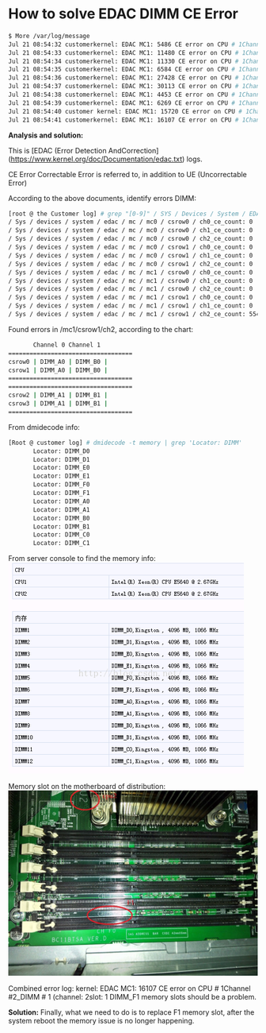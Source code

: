 # How to solve EDAC DIMM CE Error

```bash 
$ More /var/log/message
Jul 21 08:54:32 customerkernel: EDAC MC1: 5486 CE error on CPU # 1Channel # 2_DIMM # ​​1 (channel: 2 slot: 1page: 0x0 offset: 0x0 grain: 8 syndrome: 0x0)
Jul 21 08:54:33 customerkernel: EDAC MC1: 11480 CE error on CPU # 1Channel # 2_DIMM # ​​1 (channel: 2 slot: 1page: 0x0 offset: 0x0 grain: 8 syndrome: 0x0)
Jul 21 08:54:34 customerkernel: EDAC MC1: 11330 CE error on CPU # 1Channel # 2_DIMM # ​​1 (channel: 2 slot: 1page: 0x0 offset: 0x0 grain: 8 syndrome: 0x0)
Jul 21 08:54:35 customerkernel: EDAC MC1: 6584 CE error on CPU # 1Channel # 2_DIMM # ​​1 (channel: 2 slot: 1page: 0x0 offset: 0x0 grain: 8 syndrome: 0x0)
Jul 21 08:54:36 customerkernel: EDAC MC1: 27428 CE error on CPU # 1Channel # 2_DIMM # ​​1 (channel: 2 slot: 1page: 0x0 offset: 0x0 grain: 8 syndrome: 0x0)
Jul 21 08:54:37 customerkernel: EDAC MC1: 30113 CE error on CPU # 1Channel # 2_DIMM # ​​1 (channel: 2 slot: 1page: 0x0 offset: 0x0 grain: 8 syndrome: 0x0)
Jul 21 08:54:38 customerkernel: EDAC MC1: 4453 CE error on CPU # 1Channel # 2_DIMM # ​​1 (channel: 2 slot: 1page: 0x0 offset: 0x0 grain: 8 syndrome: 0x0)
Jul 21 08:54:39 ​​customerkernel: EDAC MC1: 6269 CE error on CPU # 1Channel # 2_DIMM # ​​1 (channel: 2 slot: 1page: 0x0 offset: 0x0 grain: 8 syndrome: 0x0)
Jul 21 08:54:40 customer kernel: EDAC MC1: 15720 CE error on CPU # 1Channel # 2_DIMM # ​​1 (channel: 2 slot: 1 page: 0x0offset: 0x0 grain: 8 syndrome: 0x0)
Jul 21 08:54:41 customerkernel: EDAC MC1: 16107 CE error on CPU # 1Channel # 2_DIMM # ​​1 (channel: 2 slot: 1page: 0x0 offset: 0x0 grain: 8 syndrome: 0x0)
```

**Analysis and solution:**
 
This is [EDAC (Error Detection AndCorrection] (https://www.kernel.org/doc/Documentation/edac.txt) logs.
 
CE Error Correctable Error is referred to, in addition to UE (Uncorrectable Error)

According to the above documents, identify errors DIMM:
```bash
[root @ the Customer log] # grep "[0-9]" / SYS / Devices / System / EDAC / MC / MC * / csrow * / * CH _ce_count
/ Sys / devices / system / edac / mc / mc0 / csrow0 / ch0_ce_count: 0
/ Sys / devices / system / edac / mc / mc0 / csrow0 / ch1_ce_count: 0
/ Sys / devices / system / edac / mc / mc0 / csrow0 / ch2_ce_count: 0
/ Sys / devices / system / edac / mc / mc0 / csrow1 / ch0_ce_count: 0
/ Sys / devices / system / edac / mc / mc0 / csrow1 / ch1_ce_count: 0
/ Sys / devices / system / edac / mc / mc0 / csrow1 / ch2_ce_count: 0
/ Sys / devices / system / edac / mc / mc1 / csrow0 / ch0_ce_count: 0
/ Sys / devices / system / edac / mc / mc1 / csrow0 / ch1_ce_count: 0
/ Sys / devices / system / edac / mc / mc1 / csrow0 / ch2_ce_count: 0
/ Sys / devices / system / edac / mc / mc1 / csrow1 / ch0_ce_count: 0
/ Sys / devices / system / edac / mc / mc1 / csrow1 / ch1_ce_count: 0
/ Sys / devices / system / edac / mc / mc1 / csrow1 / ch2_ce_count: 554836518
```

Found errors in /mc1/csrow1/ch2, according to the chart:
```bash
       Channel 0 Channel 1
===================================
csrow0 | DIMM_A0 | DIMM_B0 |
csrow1 | DIMM_A0 | DIMM_B0 |
===================================
===================================
csrow2 | DIMM_A1 | DIMM_B1 |
csrow3 | DIMM_A1 | DIMM_B1 |
===================================
```

From dmidecode info:
```bash
[Root @ customer log] # dmidecode -t memory | grep 'Locator: DIMM'
       Locator: DIMM_D0
       Locator: DIMM_D1
       Locator: DIMM_E0
       Locator: DIMM_E1
       Locator: DIMM_F0
       Locator: DIMM_F1
       Locator: DIMM_A0
       Locator: DIMM_A1
       Locator: DIMM_B0
       Locator: DIMM_B1
       Locator: DIMM_C0
       Locator: DIMM_C1
```

From server console to find the memory info:
![](20150721172950441.png)

Memory slot on the motherboard of distribution:
![](20150721173603239.jpg)

Combined error log: kernel: EDAC MC1: 16107 CE error on CPU # 1Channel #2_DIMM # ​​1 (channel: 2slot: 1 DIMM_F1 memory slots should be a problem.
 
**Solution:**
Finally, what we need to do is to replace F1 memory slot, after the system reboot the memory issue is no longer happening.
